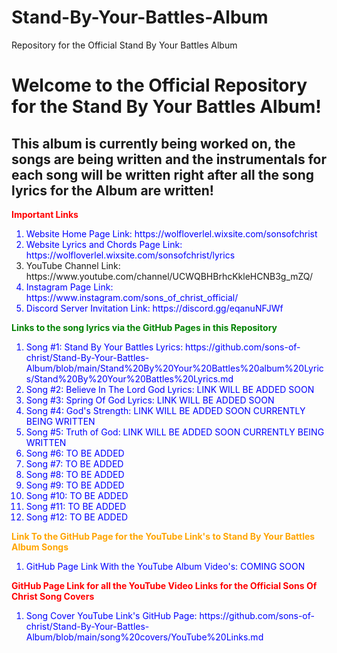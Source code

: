 # Stand-By-Your-Battles-Album
Repository for the Official Stand By Your Battles Album

<h1> Welcome to the Official Repository for the Stand By Your Battles Album!</h1>
<h2>This album is currently being worked on, the songs are being written and the instrumentals for each song will be written right after all the song lyrics for the Album are written!</h2> 

<p style="color:red"><b>Important Links</b></p>
<ol>
  <li style="color:blue"> Website Home Page Link: https://wolfloverlel.wixsite.com/sonsofchrist </li>
  <li style="color:blue"> Website Lyrics and Chords Page Link: https://wolfloverlel.wixsite.com/sonsofchrist/lyrics </li>
  <li style="color::blue"> YouTube Channel Link: https://www.youtube.com/channel/UCWQBHBrhcKkleHCNB3g_mZQ/ </li>
  <li style="color:blue"> Instagram Page Link: https://www.instagram.com/sons_of_christ_official/ </li>
  <li style="color:blue"> Discord Server Invitation Link: https://discord.gg/eqanuNFJWf </li>
  </ol>
  
  <p style="color:green"><b>Links to the song lyrics via the GitHub Pages in this Repository</b></p>
 <ol>
  <li style="color:blue"> Song #1: Stand By Your Battles Lyrics: https://github.com/sons-of-christ/Stand-By-Your-Battles-Album/blob/main/Stand%20By%20Your%20Battles%20album%20Lyrics/Stand%20By%20Your%20Battles%20Lyrics.md </li>
  <li style="color:blue"> Song #2: Believe In The Lord God Lyrics: LINK WILL BE ADDED SOON </li>
  <li style="color:blue"> Song #3: Spring Of God Lyrics: LINK WILL BE ADDED SOON </li>
  <li style="color:blue"> Song #4: God's Strength: LINK WILL BE ADDED SOON CURRENTLY BEING WRITTEN </li>
  <li style="color:blue"> Song #5: Truth of God: LINK WILL BE ADDED SOON CURRENTLY BEING WRITTEN </li>
  <li style="color:blue"> Song #6: TO BE ADDED </li>
  <li style="color:blue"> Song #7: TO BE ADDED </li>
  <li style="color:blue"> Song #8: TO BE ADDED </li>
  <li style="color:blue"> Song #9: TO BE ADDED </li>
  <li style="color:blue"> Song #10: TO BE ADDED </li>
  <li style="color:blue"> Song #11: TO BE ADDED </li>
  <li style="color:blue"> Song #12: TO BE ADDED </li>
  </ol>
  
  <p style="color:orange"><b> Link To the GitHub Page for the YouTube Link's to Stand By Your Battles Album Songs</b></p>
  <ol>
   <li style="color:blue"> GitHub Page Link With the YouTube Album Video's: COMING SOON </li>
  </ol>
  
  <p style="color:red"><b> GitHub Page Link for all the YouTube Video Links for the Official Sons Of Christ Song Covers </b></p>
  <ol>
  <li style="color:blue">Song Cover YouTube Link's GitHub Page: https://github.com/sons-of-christ/Stand-By-Your-Battles-Album/blob/main/song%20covers/YouTube%20Links.md </li>
  </ol>
